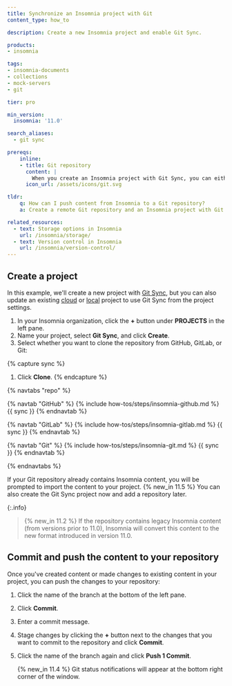 ```yaml
---
title: Synchronize an Insomnia project with Git
content_type: how_to

description: Create a new Insomnia project and enable Git Sync.

products:
- insomnia

tags:
- insomnia-documents
- collections
- mock-servers
- git

tier: pro

min_version:
  insomnia: '11.0'

search_aliases:
  - git sync

prereqs:
    inline:
    - title: Git repository
      content: |
        When you create an Insomnia project with Git Sync, you can either add the repository now or later (if you're using Insomnia 11.5 or later). If you want to add the repository when you create the project, you can either use an existing repository with Insomnia content or an empty repository.
      icon_url: /assets/icons/git.svg

tldr:
    q: How can I push content from Insomnia to a Git repository?
    a: Create a remote Git repository and an Insomnia project with Git Sync. Select the Git provider and connect to the repository. In the project, click the button at the bottom of the left pane to see the Git Sync menu and push your changes.

related_resources:
  - text: Storage options in Insomnia
    url: /insomnia/storage/
  - text: Version control in Insomnia
    url: /insomnia/version-control/
---
```


## Create a project

In this example, we'll create a new project with [Git Sync](/insomnia/storage/#git-sync), but you can also update an existing [cloud](/insomnia/storage/#cloud-sync) or [local](/insomnia/storage/#local-vault) project to use Git Sync from the project settings.

1. In your Insomnia organization, click the **+** button under **PROJECTS** in the left pane.
1. Name your project, select **Git Sync**, and click **Create**.
1. Select whether you want to clone the repository from GitHub, GitLab, or Git:

{% capture sync %}
1. Click **Clone**.
{% endcapture %}

{% navtabs "repo" %}

{% navtab "GitHub" %}
{% include how-tos/steps/insomnia-github.md %}
{{ sync }}
{% endnavtab %}

{% navtab "GitLab" %}
{% include how-tos/steps/insomnia-gitlab.md %}
{{ sync }}
{% endnavtab %}

{% navtab "Git" %}
{% include how-tos/steps/insomnia-git.md %}
{{ sync }}
{% endnavtab %}

{% endnavtabs %}

If your Git repository already contains Insomnia content, you will be prompted to import the content to your project. {% new_in 11.5 %} You can also create the Git Sync project now and add a repository later. 

{:.info}
> {% new_in 11.2 %} If the repository contains legacy Insomnia content (from versions prior to 11.0), Insomnia will convert this content to the new format introduced in version 11.0.

## Commit and push the content to your repository

Once you've created content or made changes to existing content in your project, you can push the changes to your repository:

1. Click the name of the branch at the bottom of the left pane.
1. Click **Commit**.
1. Enter a commit message.
1. Stage changes by clicking the **+** button next to the changes that you want to commit to the repository and click **Commit**.
1. Click the name of the branch again and click **Push 1 Commit**.

   {% new_in 11.4 %} Git status notifications will appear at the bottom right corner of the window.